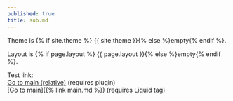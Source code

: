 ```yaml
---
published: true
title: sub.md
---
```


Theme is <span class="code">{% if site.theme %}
{{ site.theme }}{% else %}empty{% endif %}</span>.

Layout is <span class="code">{% if page.layout %}
{{ page.layout }}{% else %}empty{% endif %}</span>.

Test link:  
[Go to main (relative)](main.md) (requires plugin)  
[Go to main]({% link main.md %}) (requires Liquid tag)
